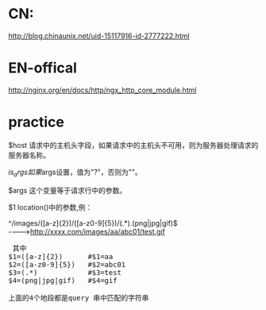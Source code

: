 # CN:
http://blog.chinaunix.net/uid-15117916-id-2777222.html

# EN-offical
http://nginx.org/en/docs/http/ngx_http_core_module.html

# practice

$host
请求中的主机头字段，如果请求中的主机头不可用，则为服务器处理请求的服务器名称。

$is_args
如果$args设置，值为"?"，否则为""。

$args
这个变量等于请求行中的参数。

$1
location()中的参数,例：

^/images/([a-z]{2})/([a-z0-9]{5})/(.*)\.(png|jpg|gif)$   
---->http://xxxx.com/images/aa/abc01/test.gif  
<pre> 其中   
$1=([a-z]{2})      #$1=aa  
$2=([a-z0-9]{5})   #$2=abc01  
$3=(.*)            #$3=test  
$4=(png|jpg|gif)   #$4=gif  
  
上面的4个地段都是query 串中匹配的字符串  
</pre>




